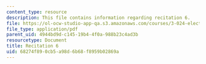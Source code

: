 ```yaml
---
content_type: resource
description: This file contains information regarding recitation 6.
file: https://ol-ocw-studio-app-qa.s3.amazonaws.com/courses/3-024-electronic-optical-and-magnetic-properties-of-materials-spring-2013/68274f890cb5a98d6b68f8959b02869a_MIT3_024S13_2012rec6.pdf
file_type: application/pdf
parent_uid: 4944bd9d-c145-19b4-4f0a-988b23c4ad3b
resourcetype: Document
title: Recitation 6
uid: 68274f89-0cb5-a98d-6b68-f8959b02869a
---
```

